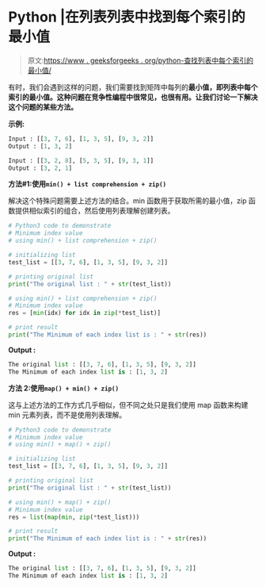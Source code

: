 # Python |在列表列表中找到每个索引的最小值

> 原文:[https://www . geeksforgeeks . org/python-查找列表中每个索引的最小值/](https://www.geeksforgeeks.org/python-find-minimum-of-each-index-in-list-of-lists/)

有时，我们会遇到这样的问题，我们需要找到矩阵中每列的**最小值，即列表中每个索引的最小值。这种问题在竞争性编程中很常见，也很有用。让我们讨论一下解决这个问题的某些方法。**

**示例:**

```py
Input : [[3, 7, 6], [1, 3, 5], [9, 3, 2]]
Output : [1, 3, 2] 

Input : [[3, 2, 8], [5, 3, 5], [9, 3, 1]] 
Output : [3, 2, 1]

```

**方法#1:使用`min() + list comprehension + zip()`**

解决这个特殊问题需要上述方法的结合。min 函数用于获取所需的最小值，zip 函数提供相似索引的组合，然后使用列表理解创建列表。

```py
# Python3 code to demonstrate
# Minimum index value
# using min() + list comprehension + zip()

# initializing list
test_list = [[3, 7, 6], [1, 3, 5], [9, 3, 2]]

# printing original list
print("The original list : " + str(test_list))

# using min() + list comprehension + zip()
# Minimum index value
res = [min(idx) for idx in zip(*test_list)]

# print result
print("The Minimum of each index list is : " + str(res))
```

**Output :**

```py
The original list : [[3, 7, 6], [1, 3, 5], [9, 3, 2]]
The Minimum of each index list is : [1, 3, 2]

```

**方法 2:使用`map() + min() + zip()`**

这与上述方法的工作方式几乎相似，但不同之处只是我们使用 map 函数来构建 min 元素列表，而不是使用列表理解。

```py
# Python3 code to demonstrate
# Minimum index value
# using min() + map() + zip()

# initializing list
test_list = [[3, 7, 6], [1, 3, 5], [9, 3, 2]]

# printing original list
print("The original list : " + str(test_list))

# using min() + map() + zip()
# Minimum index value
res = list(map(min, zip(*test_list)))

# print result
print("The Minimum of each index list is : " + str(res))
```

**Output :**

```py
The original list : [[3, 7, 6], [1, 3, 5], [9, 3, 2]]
The Minimum of each index list is : [1, 3, 2]

```